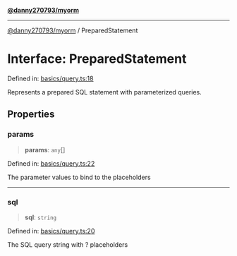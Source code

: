 [**@danny270793/myorm**](../README.md)

***

[@danny270793/myorm](../README.md) / PreparedStatement

# Interface: PreparedStatement

Defined in: [basics/query.ts:18](https://github.com/danny270793/MyORM/blob/0fac4c292463a918ab1d9675c2a165a9298cb0ae/src/libraries/basics/query.ts#L18)

Represents a prepared SQL statement with parameterized queries.

## Properties

### params

> **params**: `any`[]

Defined in: [basics/query.ts:22](https://github.com/danny270793/MyORM/blob/0fac4c292463a918ab1d9675c2a165a9298cb0ae/src/libraries/basics/query.ts#L22)

The parameter values to bind to the placeholders

***

### sql

> **sql**: `string`

Defined in: [basics/query.ts:20](https://github.com/danny270793/MyORM/blob/0fac4c292463a918ab1d9675c2a165a9298cb0ae/src/libraries/basics/query.ts#L20)

The SQL query string with ? placeholders
